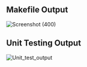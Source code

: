 ## Makefile Output
![Screenshot (400)](https://user-images.githubusercontent.com/73360521/156460890-f504d531-adfd-43d5-a0b7-5644f58e37ae.png)

## Unit Testing Output
![Unit_test_output](https://user-images.githubusercontent.com/73360521/156460951-09b57625-791f-40a2-a051-fbd64a44e45f.png)
